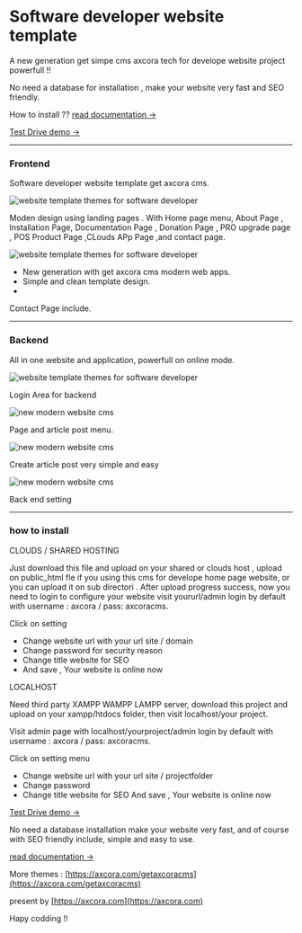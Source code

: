 # Software developer website template

A new generation get simpe cms axcora tech for develope website project powerfull !! 

No need a database for installation , make your website very fast and SEO friendly.

How to install ?? [read documentation  →](https://axcora.com/getaxcoracms/index.php?id=get-started)

[Test Drive demo →](https://www.youtube.com/watch?v=vjqN36jhxDo)

---------------------------------

### Frontend

Software developer website template get axcora cms.

![website template themes for software developer](https://a.fsdn.com/con/app/proj/websitedev/screenshots/free%20website%20template%20themes%20%286%29.png/max/max/1)

Moden design using landing pages . With Home page menu, About Page , Installation Page, Documentation Page , Donation Page , PRO upgrade page , POS Product Page ,CLouds APp  Page ,and contact page.

![website template themes for software developer](https://1.bp.blogspot.com/-83zybTJqkik/YPFptLx_TaI/AAAAAAAAP4o/tAX7qokJpusrMp0c6PyvWVuprqE_tVXfwCLcBGAsYHQ/s1440/program%2Bdeveloper%2Bwebsite%2Btemplate%2Bfree%2Bdownload.png)

+ New generation with get axcora cms modern web apps.
+ Simple and clean template design.
+ 
Contact Page include.

---------------------------------

### Backend

All in one website and application, powerfull on online mode.

![website template themes for software developer](https://a.fsdn.com/con/app/proj/getaxcoracms/screenshots/New%20CMS%20modern%20website%20SEO%20%286%29.png/max/max/1)

Login Area for backend

![new modern website cms](https://a.fsdn.com/con/app/proj/getaxcoracms/screenshots/New%20CMS%20modern%20website%20SEO%20%285%29.png/max/max/1)

Page and article post menu.

![new modern website cms](https://a.fsdn.com/con/app/proj/getaxcoracms/screenshots/New%20CMS%20modern%20website%20SEO%20%284%29.png/max/max/1)

Create article post very simple and easy

![new modern website cms](https://a.fsdn.com/con/app/proj/getaxcoracms/screenshots/New%20CMS%20modern%20website%20SEO%20%282%29.png/max/max/1)

Back end setting

 -----------------------------------------------------------------
### how to install

CLOUDS / SHARED HOSTING

Just download this file and upload on your shared or clouds host , upload on public_html fle if you using this cms for develope home page website, or you can upload it on sub directori .
After upload progress success, now you need to login to configure your website visit yoururl/admin login by default with username : axcora / pass: axcoracms.

Click on setting
+ Change website url with your url site / domain
+ Change password for security reason
+ Change title website for SEO
+ And save , Your website is online now 

LOCALHOST

Need third party XAMPP WAMPP LAMPP server, download this project and upload on your xampp/htdocs folder, then visit localhost/your project.

Visit admin page with localhost/yourproject/admin login by default with username : axcora / pass: axcoracms.

Click on setting menu
+ Change website url with your url site / projectfolder
+ Change password
+ Change title website for SEO
And save , Your website is online now 

[Test Drive demo →](https://www.youtube.com/watch?v=vjqN36jhxDo)

No need a database installation make your website very fast, and of course with SEO friendly include, simple and easy to use.

[read documentation  →](https://axcora.com/getaxcoracms/index.php?id=get-started)

More themes :
[https://axcora.com/getaxcoracms](https://axcora.com/getaxcoracms)

present by [https://axcora.com](https://axcora.com)

Hapy codding !!
